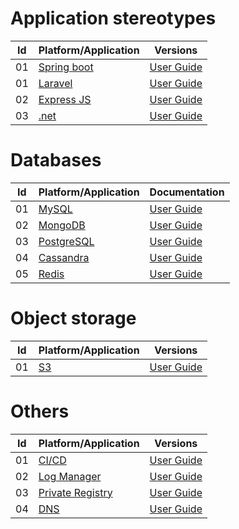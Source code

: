

# Application stereotypes

|Id |Platform/Application|Versions
|---|--------------------|-------|
| 01| [Spring boot]()       | [User Guide]()     |
| 01| [Laravel]()       | [User Guide]()     |
| 02| [Express JS]()       | [User Guide]()     |
| 03| [.net]()       | [User Guide]()     |

# Databases

|Id |Platform/Application|Documentation
|---|--------------------|-------|
| 01| [MySQL]()       | [User Guide]() |
| 02| [MongoDB]()       | [User Guide]()     |
| 03| [PostgreSQL]()       | [User Guide]()     |
| 04| [Cassandra]()       | [User Guide]()     |
| 05| [Redis]()       | [User Guide]()     |

# Object storage
|Id |Platform/Application|Versions
|---|--------------------|-------|
| 01| [S3]()       | [User Guide]()     |

# Others
|Id |Platform/Application|Versions
|---|--------------------|-------|
| 01| [CI/CD]()       | [User Guide]()     |
| 02| [Log Manager]()       | [User Guide]()    |
| 03| [Private Registry]()       | [User Guide]()    |
| 04| [DNS]()       | [User Guide]()    |
